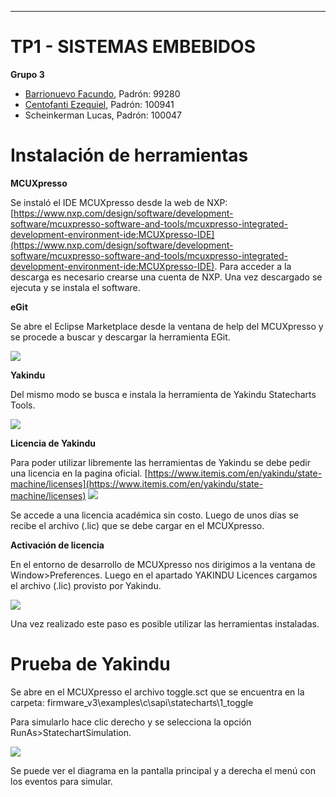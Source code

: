 ﻿---

# TP1 - SISTEMAS EMBEBIDOS

**Grupo 3**

- [Barrionuevo Facundo](https://github.com/faqbarrionuevo/SistemasEmbebidos), Padrón: 99280
- [Centofanti Ezequiel](https://github.com/CentofantiEze/Sistemas-Embebidos.git), Padrón: 100941   
- Scheinkerman Lucas, Padrón: 100047

# Instalación de herramientas

**MCUXpresso**

Se instaló el IDE MCUXpresso desde la web de NXP: [https://www.nxp.com/design/software/development-software/mcuxpresso-software-and-tools/mcuxpresso-integrated-development-environment-ide:MCUXpresso-IDE](https://www.nxp.com/design/software/development-software/mcuxpresso-software-and-tools/mcuxpresso-integrated-development-environment-ide:MCUXpresso-IDE). Para acceder a la descarga es necesario crearse una cuenta de NXP. Una vez descargado se ejecuta y se instala el software.

**eGit**

Se abre el Eclipse Marketplace desde la ventana de help del MCUXpresso y se procede a buscar y descargar la herramienta EGit.

**![](https://lh4.googleusercontent.com/PALqcFbkOBLzXytERsyd-SnJMVuCpd0ufQoUYMMxG0BqelmNIRpdeF-3gW2mCdWj6-KA-UHpIGdMwu53zFJcfFq9nDYA-PgomipbRrCbvmG45SbLwmH9HaxjH24gUDnFTPc4vQNB)**

**Yakindu**

Del mismo modo se busca e instala la herramienta de Yakindu Statecharts Tools.

**![](https://lh4.googleusercontent.com/OZvIy2rU03EjeewHex70rP6I9JtDGeYVjwOinBq1vbaxthhHJ-8IT7S83Y9en2AiseQffLeHV2hSFWMUSSItSQSkT90pJ6lYHtbfGqu-WDIG_PwN9aDIaS3OdG2et19jR3x2urzY)**

**Licencia de Yakindu**

Para poder utilizar libremente las herramientas de Yakindu se debe pedir una licencia en la pagina oficial.
[https://www.itemis.com/en/yakindu/state-machine/licenses](https://www.itemis.com/en/yakindu/state-machine/licenses)
**![](https://lh5.googleusercontent.com/M5t7GSxmZa_f-em7E4ts0eqV7OUMnwWQ6g9ZXiPgpCwTalVAdXOPR2oAyR6feqojm5MlYo7xriuhhOMRe9M-Ahh6wY6HaWWDjXWTQWVe9bvQCQu5wSyDKK3FdO7S2RwnnZqRDbAO)**

Se accede a una licencia académica sin costo. Luego de unos días se recibe el archivo (.lic) que se debe cargar en el MCUXpresso.

**Activación de licencia**

En el entorno de desarrollo de MCUXpresso nos dirigimos a la ventana de Window>Preferences. Luego en el apartado YAKINDU Licences cargamos el archivo (.lic) provisto por Yakindu.

**![](https://lh3.googleusercontent.com/t6hf3ncwjAxnYLMwWFKxPoDNbiut_xm4pwTOdxUKZdYgpyrmjzHcWnTUG8J4hL60KYP_LSPzonOBuC1fyJiho5hQS5uNYNgM5r8B_u01hyKx514QQxxi2TuYxsSufs82ISpEanK9)**

Una vez realizado este paso es posible utilizar las herramientas instaladas.

# Prueba de Yakindu

Se abre en el MCUXpresso el archivo toggle.sct que se encuentra en la carpeta: firmware_v3\examples\c\sapi\statecharts\1_toggle

Para simularlo hace clic derecho y se selecciona la opción RunAs>StatechartSimulation.

**![](https://lh3.googleusercontent.com/Z9ltFppJHIy7zgW_w37GYCom4WAMQD_Cac5tiUWuga1IbZJWDz3e5r0St7oFLfNw59kpojdS-nLECn3uRhvxFlYIrHgH2ilEAKcyIDuQ_msF1BVvxCPGyNv3H6eLrpq1hKnxnulG)**

Se puede ver el diagrama en la pantalla principal y a derecha el menú con los eventos para simular.
